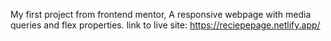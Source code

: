 My first project from frontend mentor, A responsive webpage with media queries and flex properties.
link to live site: https://reciepepage.netlify.app/
